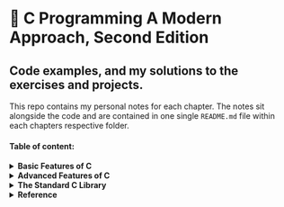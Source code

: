 # 📖 C Programming A Modern Approach, Second Edition  
Code examples, and my solutions to the exercises and projects.  
---
This repo contains my personal notes for each chapter. The notes sit alongside the code and are contained in one single `README.md` file within each chapters respective folder.  

#### Table of content:
[//]: # (TODO: add link for each chapter progressively)

<details>
<summary><strong>Basic Features of C</strong></summary>

- [Chapter 1 - Introducing C](/ch-01-introducing-c/README.md)  
- [Chapter 2 - C Fundamentals](/ch-02-c-fundamentals/README.md)  
- [Chapter 3 - Formatted Input/Output](/ch-03-formatted-input-output/README.md)  
- [Chapter 4 - Expressions]()  
- [Chapter 5 - Selection Statements]()  
- [Chapter 6 - Loops]()  
- [Chapter 7 - Basic Types]()  
- [Chapter 8 - Arrays]()  
- [Chapter 9 - Functions]()  
- [Chapter 10 - Program Organization]()  

</details>  

<details>
<summary><strong>Advanced Features of C</strong></summary>

- [Chapter 11 - Pointers]()
- [Chapter 12 - Pointers and Arrays]()
- [Chapter 13 - Strings]()
- [Chapter 14 - The Preprocessor]()
- [Chapter 15 - Writing Large Programs]()
- [Chapter 16 - Structures, Unions, and Enumerations]()
- [Chapter 17 - Advanced Uses of Pointers]()
- [Chapter 18 - Declarations]()
- [Chapter 19 - Program Design]()
- [Chapter 20 - Low-Level Programming]()

</details>

<details>
<summary><strong>The Standard C Library</strong></summary>

- [Chapter 21 - The Standard Library]()
- [Chapter 22 - Input/Output]()
- [Chapter 23 - Library Support for Numbers and Character Data]()
- [Chapter 24 - Error Handling]()
- [Chapter 25 - International Features]()
- [Chapter 26 - Miscellaneous Library Functions]()
- [Chapter 27 - Additional C99 Support for Mathematics]()

</details>

<details>
<summary><strong>Reference</strong></summary>

- [A - C Operators]()
- [B - C99 versus C89]()
- [C - C89 versus K&R C]()
- [D - Standard Library Functions]()
- [E - ASCII Character Set]()

</details>


